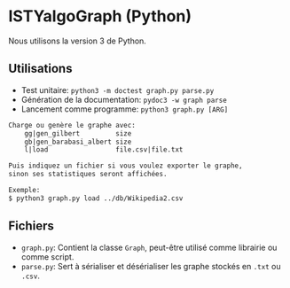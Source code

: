 # ISTYalgoGraph (Python)

Nous utilisons la version 3 de Python.

## Utilisations

-   Test unitaire: `python3 -m doctest graph.py parse.py`
-   Génération de la documentation: `pydoc3 -w graph parse`
-   Lancement comme programme: `python3 graph.py [ARG]`

```txt
Charge ou genère le graphe avec:
    gg|gen_gilbert         size
    gb|gen_barabasi_albert size
    l|load                 file.csv|file.txt

Puis indiquez un fichier si vous voulez exporter le graphe,
sinon ses statistiques seront affichées.

Exemple:
$ python3 graph.py load ../db/Wikipedia2.csv
```

## Fichiers

-   `graph.py`: Contient la classe `Graph`, peut-être utilisé comme librairie ou comme script.
-   `parse.py`: Sert à sérialiser et désérialiser les graphe stockés en `.txt` ou `.csv`.
